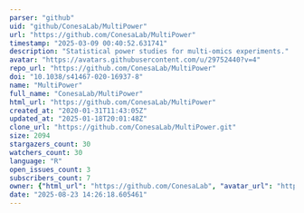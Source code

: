 ```yaml
---
parser: "github"
uid: "github/ConesaLab/MultiPower"
url: "https://github.com/ConesaLab/MultiPower"
timestamp: "2025-03-09 00:40:52.631741"
description: "Statistical power studies for multi-omics experiments."
avatar: "https://avatars.githubusercontent.com/u/29752440?v=4"
repo_url: "https://github.com/ConesaLab/MultiPower"
doi: "10.1038/s41467-020-16937-8"
name: "MultiPower"
full_name: "ConesaLab/MultiPower"
html_url: "https://github.com/ConesaLab/MultiPower"
created_at: "2020-01-31T11:43:05Z"
updated_at: "2025-01-18T20:01:48Z"
clone_url: "https://github.com/ConesaLab/MultiPower.git"
size: 2094
stargazers_count: 30
watchers_count: 30
language: "R"
open_issues_count: 3
subscribers_count: 7
owner: {"html_url": "https://github.com/ConesaLab", "avatar_url": "https://avatars.githubusercontent.com/u/29752440?v=4", "login": "ConesaLab", "type": "Organization"}
date: "2025-08-23 14:26:18.605461"
---
```

